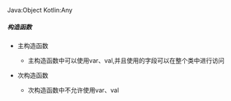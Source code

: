 Java:Object
Kotlin:Any 


##### 构造函数

- 主构造函数
  - 主构造函数中可以使用var、val,并且使用的字段可以在整个类中进行访问

- 次构造函数
  - 次构造函数中不允许使用var、val
